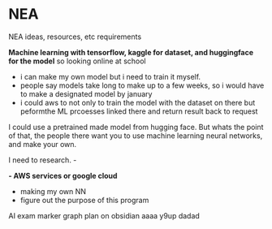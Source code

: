 # NEA

NEA ideas, resources, etc
requirements

**Machine learning with tensorflow, kaggle for dataset, and huggingface for the model**
so looking online at school 
- i can make my own model but i need to train it myself.
- people say models take long to make up to a few weeks, so i would have to make a designated model by january
- i could aws to not only to train the model with the dataset on there but peformthe ML prcoesses linked there and return result back to request

I could use a pretrained made model from hugging face. But whats the point of that, the people there want you to use machine learning neural networks, and make your own.

I need to research. - 

**- AWS services or google cloud**
- making my own NN
- figure out the purpose of this program

AI exam marker
graph plan on obsidian
aaaa
y9up
dadad
